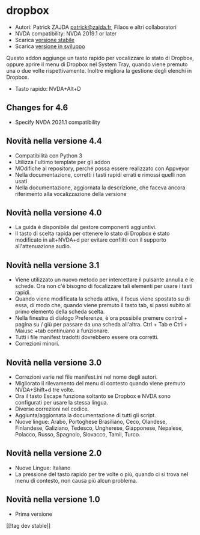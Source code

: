 # dropbox #

* Autori: Patrick ZAJDA <patrick@zajda.fr>, Filaos e altri collaboratori
* NVDA compatibility: NVDA 2019.1 or later
* Scarica [versione stabile][1]
* Scarica [versione in sviluppo][2]

Questo addon aggiunge un tasto rapido per vocalizzare lo stato di Dropbox,
oppure aprire il menu di Dropbox nel System Tray, quando viene premuto una o
due volte rispettivamente. Inoltre migliora la gestione degli elenchi in
Dropbox.

* Tasto rapido: NVDA+Alt+D


## Changes for 4.6 ##

* Specify NVDA 2021.1 compatibility

## Novità nella versione 4.4 ##

* Compatibilità con Python 3
* Utilizza l'ultimo template per gli addon
* MOdifiche al repository, perché possa essere realizzato con Appveyor
* Nella documentazione, corretti i tasti rapidi errati e rimossi quelli non
  usati
* Nella documentazione, aggiornata la descrizione, che faceva ancora
  riferimento alla vocalizzazione della versione

## Novità nella versione 4.0 ##

* La guida è disponibile dal gestore componenti aggiuntivi.
* Il tasto di scelta rapida per ottenere lo stato di Dropbox è stato
  modificato in alt+NVDA+d per evitare conflitti con il supporto
  all'attenuazione audio.

## Novità nella versione 3.1 ##

* Viene utilizzato un nuovo metodo per intercettare il pulsante annulla e le
  schede. Ora non c'è bisogno di focalizzare tali elementi per usare i tasti
  rapidi.
* Quando viene modificata la scheda attiva, il focus viene spostato su di
  essa, di modo che, quando viene premuto il tasto tab, si passi subito al
  primo elemento della scheda scelta.
* Nella finestra di dialogo Preferenze, è ora possibile premere control +
  pagina su / giù per passare da una scheda all'altra. Ctrl + Tab e Ctrl +
  Maiusc +tab continuano a funzionare.
* Tutti i file manifest tradotti dovrebbero essere ora corretti.
* Correzioni minori.

## Novità nella versione 3.0 ##

* Correzioni varie nel file manifest.ini nel nome degli autori.
* Migliorato il rilevamento del menu di contesto quando viene premuto
  NVDA+Shift+d tre volte.
* Ora il tasto Escape funziona soltanto se Dropbox e NVDA sono configurati
  per usare la stessa lingua.
* Diverse correzioni nel codice.
* Aggiunta/aggiornata la documentazione di tutti gli script.
* Nuove lingue: Arabo, Portoghese Brasiliano, Ceco, Olandese, Finlandese,
  Galiziano, Tedesco, Ungherese, Giapponese, Nepalese, Polacco, Russo,
  Spagnolo, Slovacco, Tamil, Turco.

## Novità nella versione 2.0 ##

* Nuove Lingue: Italiano
* La pressione del tasto rapido per tre volte o più, quando ci si trova nel
  menu di contesto, non causa più alcun problema.

## Novità nella versione 1.0 ##

* Prima versione

[[!tag dev stable]]

[1]: https://addons.nvda-project.org/files/get.php?file=dx

[2]: https://addons.nvda-project.org/files/get.php?file=dx-dev
